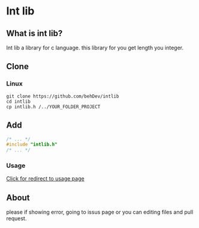 # Int lib
## What is int lib?
Int lib a library for c language. this library for you get length you integer.

## Clone
### Linux
```
git clone https://github.com/behDev/intlib
cd intlib
cp intlib.h /../YOUR_FOLDER_PROJECT
```

## Add
```c
/* ... */
#include "intlib.h"
/* ... */
```

### Usage
[Click for redirect to usage page](https://github.com/behDev/intlib/blob/master/USAGE.md)

## About
please if showing error, going to issus page or you can editing files and pull request.
